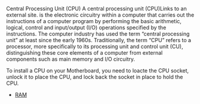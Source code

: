 Central Processing Unit (CPU)
A central processing unit (CPU)Links to an external site. is the electronic circuitry within a computer that carries out the instructions of a computer program by performing the basic arithmetic, logical, control and 
input/output (I/O) operations specified by the instructions. The computer industry has used the term “central processing unit” at least since the early 1960s. Traditionally, the term “CPU” refers to a processor, more 
specifically to its processing unit and control unit (CU), distinguishing these core elements of a computer from external components such as main memory and I/O circuitry.

To install a CPU on your Motherboard, you need to loacte the CPU socket, unlock it to place the CPU, and lock back the socket in place to hold the CPU.

* [RAM](RAM.md)
